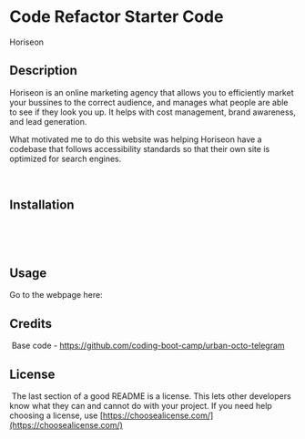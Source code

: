 # Code Refactor Starter Code


Horiseon
​
## Description 

Horiseon is an online marketing agency that allows you to efficiently market your bussines to the correct audience, and manages what people are able to see if they look you up. It helps with cost management, brand awareness, and lead generation.

What motivated me to do this website was helping Horiseon have a codebase that follows accessibility standards so that their own site is optimized for search engines.

​
## Installation
​

​
## Usage 

Go to the webpage here:
​
​
## Credits
​
Base code - https://github.com/coding-boot-camp/urban-octo-telegram


## License
​
The last section of a good README is a license. This lets other developers know what they can and cannot do with your project. If you need help choosing a license, use [https://choosealicense.com/](https://choosealicense.com/)
​

